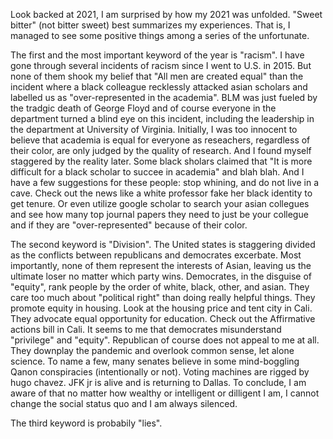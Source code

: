 Look backed at 2021, I am surprised by how my 2021 was unfolded. "Sweet bitter" (not bitter sweet) best summarizes my experiences. That is, I managed to see some positive
things among a series of the unfortunate.

The first and the most important keyword of the year is "racism". I have gone through several incidents of racism since I went to U.S. in 2015. But none of them 
shook my belief that "All men are created equal" than the incident where a black colleague recklessly attacked asian scholars and labelled us as "over-represented in the academia".
BLM was just fueled by the tradgic death of George Floyd and of course everyone in the department turned a blind eye on this incident, including the leadership in the department
at University of Virginia. Initially, I was too innocent to believe that academia is equal for everyone as reseachers, regardless of their color, are only judged by
the quality of research. And I found myself staggered by the reality later. Some black sholars claimed that "It is more difficult for a black scholar to succee in academia" and blah blah. And I have a few suggestions for these people:
stop whining, and do not live in a cave. Check out the news like a white professor fake her black identity to get tenure. Or even utilize google scholar to search your asian collegues and see how many top journal papers they need to just be your collegue and if they are "over-represented" because of their color.

The second keyword is "Division". The United states is staggering divided as the conflicts between republicans and democrates excerbate. Most importantly, none of them represent the interests of Asian, leaving us the ultimate loser no matter which party wins. Democrates, in the disguise of "equity", rank people by the order of white, black, other, and asian. They care too much about "political right" than doing really helpful things. They promote equity in housing. Look at the housing price and tent city in Cali. They advocate equal opportunity for education. Check out the Affirmative actions bill in Cali. It seems to me that democrates misunderstand "privilege" and "equity". Republican of course does not appeal to me at all. They downplay the pandemic and overlook common sense, let alone science. To name a few, many senates believe in some mind-boggling Qanon conspiracies (intentionally or not). Voting machines are rigged by hugo chavez. JFK jr is alive and is returning to Dallas. To conclude, I am aware of that no matter how wealthy or intelligent or dilligent I am, I cannot change the social status quo and I am always silenced.

The third keyword is probabily "lies". 
